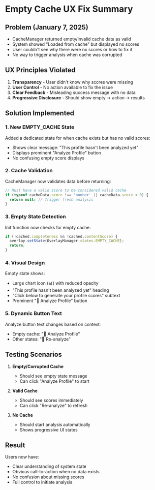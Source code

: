 # Empty Cache UX Fix Summary

## Problem (January 7, 2025)
- CacheManager returned empty/invalid cache data as valid
- System showed "Loaded from cache" but displayed no scores
- User couldn't see why there were no scores or how to fix it
- No way to trigger analysis when cache was corrupted

## UX Principles Violated
1. **Transparency** - User didn't know why scores were missing
2. **User Control** - No action available to fix the issue
3. **Clear Feedback** - Misleading success message with no data
4. **Progressive Disclosure** - Should show empty → action → results

## Solution Implemented

### 1. New EMPTY_CACHE State
Added a dedicated state for when cache exists but has no valid scores:
- Shows clear message: "This profile hasn't been analyzed yet"
- Displays prominent "Analyze Profile" button
- No confusing empty score displays

### 2. Cache Validation
CacheManager now validates data before returning:
```javascript
// Must have a valid score to be considered valid cache
if (typeof cacheData.score !== 'number' || cacheData.score < 0) {
  return null; // Trigger fresh analysis
}
```

### 3. Empty State Detection
Init function now checks for empty cache:
```javascript
if (!cached.completeness && !cached.contentScore) {
  overlay.setState(OverlayManager.states.EMPTY_CACHE);
  return;
}
```

### 4. Visual Design
Empty state shows:
- Large chart icon (📊) with reduced opacity
- "This profile hasn't been analyzed yet" heading
- "Click below to generate your profile scores" subtext
- Prominent "🚀 Analyze Profile" button

### 5. Dynamic Button Text
Analyze button text changes based on context:
- Empty cache: "🚀 Analyze Profile"
- Other states: "🔄 Re-analyze"

## Testing Scenarios

1. **Empty/Corrupted Cache**
   - Should see empty state message
   - Can click "Analyze Profile" to start

2. **Valid Cache**
   - Should see scores immediately
   - Can click "Re-analyze" to refresh

3. **No Cache**
   - Should start analysis automatically
   - Shows progressive UI states

## Result
Users now have:
- Clear understanding of system state
- Obvious call-to-action when no data exists
- No confusion about missing scores
- Full control to initiate analysis